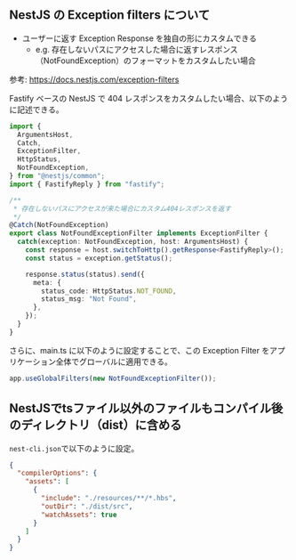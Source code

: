 ## NestJS の Exception filters について

- ユーザーに返す Exception Response を独自の形にカスタムできる
  - e.g. 存在しないパスにアクセスした場合に返すレスポンス（NotFoundException）のフォーマットをカスタムしたい場合

参考: https://docs.nestjs.com/exception-filters

Fastify ベースの NestJS で 404 レスポンスをカスタムしたい場合、以下のように記述できる。

```ts
import {
  ArgumentsHost,
  Catch,
  ExceptionFilter,
  HttpStatus,
  NotFoundException,
} from "@nestjs/common";
import { FastifyReply } from "fastify";

/**
 * 存在しないパスにアクセスが来た場合にカスタム404レスポンスを返す
 */
@Catch(NotFoundException)
export class NotFoundExceptionFilter implements ExceptionFilter {
  catch(exception: NotFoundException, host: ArgumentsHost) {
    const response = host.switchToHttp().getResponse<FastifyReply>();
    const status = exception.getStatus();

    response.status(status).send({
      meta: {
        status_code: HttpStatus.NOT_FOUND,
        status_msg: "Not Found",
      },
    });
  }
}
```

さらに、main.ts に以下のように設定することで、この Exception Filter をアプリケーション全体でグローバルに適用できる。

```ts
app.useGlobalFilters(new NotFoundExceptionFilter());
```

## NestJSでtsファイル以外のファイルもコンパイル後のディレクトリ（dist）に含める

`nest-cli.json`で以下のように設定。

```json
{
  "compilerOptions": {
    "assets": [
      {
        "include": "./resources/**/*.hbs",
        "outDir": "./dist/src",
        "watchAssets": true
      }
    ]
  }
}
```
